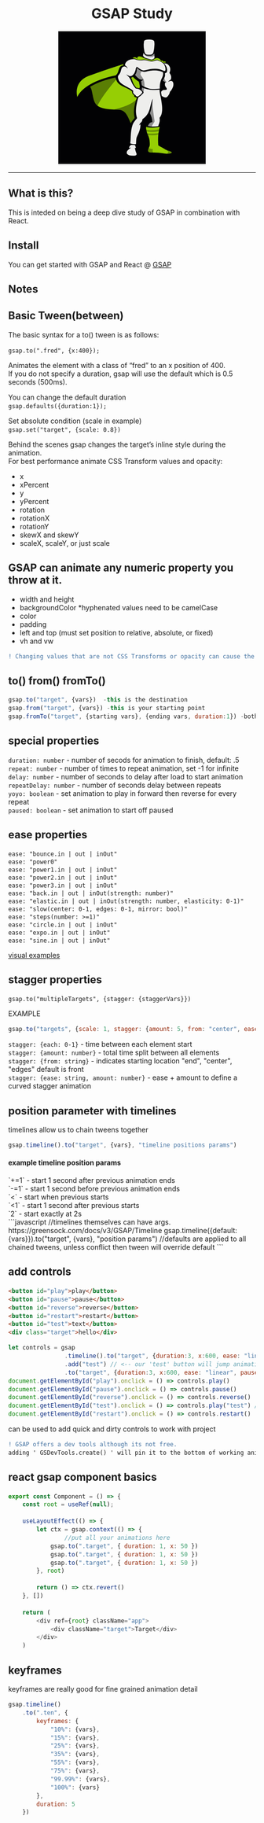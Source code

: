 <div align="center">
<h1>GSAP Study</h1>
<img src="./public/gsap-logo.gif" alt="gsap-logo">
</div>
<hr/>

## What is this?

This is inteded on being a deep dive study of GSAP in combination with React.

## Install

You can get started with GSAP and React @ [GSAP](https://greensock.com/react/)

## Notes
## Basic Tween(between)
The basic syntax for a to() tween is as follows:

`gsap.to(".fred", {x:400});`
<div>
Animates the element with a class of “fred” to an x position of 400. <br/>
If you do not specify a duration, gsap will use the default which is 0.5 seconds (500ms).

</div>

You can change the default duration <br/>
`gsap.defaults({duration:1});`

Set absolute condition (scale in example) <br/>
`gsap.set("target", {scale: 0.8})`

<div>
Behind the scenes gsap changes the target’s inline style during the animation.
</div>
For best performance animate CSS Transform values and opacity:
<div>
<ul>
<li>x</li>
<li>xPercent</li>
<li>y</li>
<li>yPercent</li>
<li>rotation</li>
<li>rotationX</li>
<li>rotationY</li>
<li>skewX and skewY</li>
<li>scaleX, scaleY, or just scale</li>
</ul>
</div>

<h2>GSAP can animate any numeric property you throw at it.</h2>
<div>
<ul>
<li>width and height</li>
<li>backgroundColor *hyphenated values need to be camelCase</li>
<li>color</li>
<li>padding</li>
<li>left and top (must set position to relative, absolute, or fixed)</li>
<li>vh and vw</li>
</ul>
</div>

```diff
! Changing values that are not CSS Transforms or opacity can cause the browser to re-do its layout of the page which in extreme situations can hinder performance. For a few tweens, it’s not the end of the world as some purists make it out to be. 
```

## to() from() fromTo()
```javascript
gsap.to("target", {vars})  -this is the destination
gsap.from("target", {vars}) -this is your starting point
gsap.fromTo("target", {starting vars}, {ending vars, duration:1}) -both your start and end
```

## special properties

`duration: number`
    - number of secods for animation to finish, default: .5 <br/>
`repeat: number`
    - number of times to repeat animation, set -1 for infinite <br/>
`delay: number`
    - number of seconds to delay after load to start animation <br/>
`repeatDelay: number`
    - number of seconds delay between repeats <br/>
`yoyo: boolean`
    - set animation to play in forward then reverse for every repeat <br/>
`paused: boolean`
    - set animation to start off paused <br/>
## ease properties
```
ease: "bounce.in | out | inOut"
ease: "power0" 
ease: "power1.in | out | inOut"
ease: "power2.in | out | inOut"
ease: "power3.in | out | inOut"
ease: "back.in | out | inOut(strength: number)"
ease: "elastic.in | out | inOut(strength: number, elasticity: 0-1)"
ease: "slow(center: 0-1, edges: 0-1, mirror: bool)"
ease: "steps(number: >=1)"
ease: "circle.in | out | inOut"
ease: "expo.in | out | inOut"
ease: "sine.in | out | inOut"
```
[visual examples](https://greensock.com/docs/v3/Eases?ref=6234)
## stagger properties
`gsap.to("multipleTargets", {stagger: {staggerVars}})`

EXAMPLE
```javascript
gsap.to("targets", {scale: 1, stagger: {amount: 5, from: "center", ease: "power2"}})
```
`stagger: {each: 0-1}`
    - time between each element start <br/>
`stagger: {amount: number}`
    - total time split between all elements <br/>
`stagger: {from: string}`
    - indicates starting location "end", "center", "edges" default is front <br/>
`stagger: {ease: string, amount: number}`
    - ease + amount to define a curved stagger animation <br/>

## position parameter with timelines
timelines allow us to chain tweens together
```javascript
gsap.timeline().to("target", {vars}, "timeline positions params")
```
<h4>example timeline position params</h4>
`+=1`
    - start 1 second after previous animation ends <br/>
`-=1`
    - start 1 second before previous animation ends <br/>
`<`
    - start when previous starts <br/>
`<1`
    - start 1 second after previous starts <br/>
`2`
    - start exactly at 2s <br/>
```javascript
//timelines themselves can have args. https://greensock.com/docs/v3/GSAP/Timeline
gsap.timeline({default:{vars}}).to("target", {vars}, "position params")
//defaults are applied to all chained tweens, unless conflict then tween will override default
```

## add controls 

```html
<button id="play">play</button>
<button id="pause">pause</button>
<button id="reverse">reverse</button>
<button id="restart">restart</button>
<button id="test">text</button>
<div class="target">hello</div>
```
```javascript
let controls = gsap
                .timeline().to("target", {duration:3, x:600, ease: "linear", paused:true})
                .add("test") // <-- our 'test' button will jump animation here
                .to("target", {duration:3, x:600, ease: "linear", paused:true})
document.getElementById("play").onclick = () => controls.play()
document.getElementById("pause").onclick = () => controls.pause()
document.getElementById("reverse").onclick = () => controls.reverse()
document.getElementById("test").onclick = () => controls.play("test") //use test for exact time
document.getElementById("restart").onclick = () => controls.restart()
```
can be used to add quick and dirty controls to work with project

```diff
! GSAP offers a dev tools although its not free.
adding ' GSDevTools.create() ' will pin it to the bottom of working animation
```
## react gsap component basics
```javascript
export const Component = () => {
    const root = useRef(null);

    useLayoutEffect(() => {
        let ctx = gsap.context(() => {
                //put all your animations here
            gsap.to(".target", { duration: 1, x: 50 })
            gsap.to(".target", { duration: 1, x: 50 })
            gsap.to(".target", { duration: 1, x: 50 })
        }, root)

        return () => ctx.revert()
    }, [])

    return (
        <div ref={root} className="app">
            <div className="target">Target</div>
        </div>
    )
```

## keyframes
keyframes are really good for fine grained animation detail
```javascript
gsap.timeline()
    .to(".ten", {
        keyframes: {
            "10%": {vars},
            "15%": {vars},
            "25%": {vars},
            "35%": {vars},
            "55%": {vars},
            "75%": {vars},
            "99.99%": {vars},
            "100%": {vars}
        },
        duration: 5
    })
```
